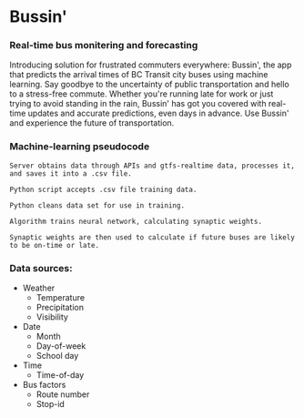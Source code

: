 # Bussin'

### Real-time bus monitering and forecasting

Introducing solution for frustrated commuters everywhere: Bussin', the app that predicts the arrival times of BC Transit city buses using machine learning. Say goodbye to the uncertainty of public transportation and hello to a stress-free commute. Whether you're running late for work or just trying to avoid standing in the rain, Bussin' has got you covered with real-time updates and accurate predictions, even days in advance. Use Bussin' and experience the future of transportation.

### Machine-learning pseudocode

    Server obtains data through APIs and gtfs-realtime data, processes it, and saves it into a .csv file.

    Python script accepts .csv file training data.
    
    Python cleans data set for use in training.
    
    Algorithm trains neural network, calculating synaptic weights.
    
    Synaptic weights are then used to calculate if future buses are likely to be on-time or late.

### Data sources:
- Weather
  - Temperature
  - Precipitation
  - Visibility
- Date
  - Month
  - Day-of-week
  - School day
- Time
  - Time-of-day
- Bus factors
  - Route number
  - Stop-id


